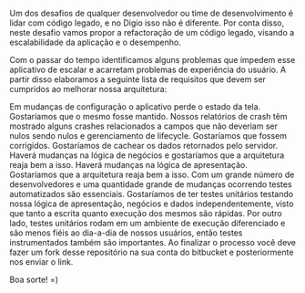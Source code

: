 Um dos desafios de qualquer desenvolvedor ou time de desenvolvimento é lidar com código legado, e no Digio isso não é diferente. Por conta disso, neste desafio vamos propor a refactoração de um código legado, visando a escalabilidade da aplicação e o desempenho.

Com o passar do tempo identificamos alguns problemas que impedem esse aplicativo de escalar e acarretam problemas de experiência do usuário. A partir disso elaboramos a seguinte lista de requisitos que devem ser cumpridos ao melhorar nossa arquitetura:

Em mudanças de configuração o aplicativo perde o estado da tela. Gostaríamos que o mesmo fosse mantido.
Nossos relatórios de crash têm mostrado alguns crashes relacionados a campos que não deveriam ser nulos sendo nulos e gerenciamento de lifecycle. Gostaríamos que fossem corrigidos.
Gostaríamos de cachear os dados retornados pelo servidor.
Haverá mudanças na lógica de negócios e gostaríamos que a arquitetura reaja bem a isso.
Haverá mudanças na lógica de apresentação. Gostaríamos que a arquitetura reaja bem a isso.
Com um grande número de desenvolvedores e uma quantidade grande de mudanças ocorrendo testes automatizados são essenciais.
Gostaríamos de ter testes unitários testando nossa lógica de apresentação, negócios e dados independentemente, visto que tanto a escrita quanto execução dos mesmos são rápidas.
Por outro lado, testes unitários rodam em um ambiente de execução diferenciado e são menos fiéis ao dia-a-dia de nossos usuários, então testes instrumentados também são importantes.
Ao finalizar o processo você deve fazer um fork desse repositório na sua conta do bitbucket e posteriormente nos enviar o link.

Boa sorte! =)
